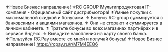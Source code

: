 ⚜️Новое Бизнес направление!
⚜️RC GROUP Мультипродуктовая IT-компания - Официальный сайт дистрибьютора!
⚜️Умные покупки с максимальной скидкой и бонусами.
⚜️ Бонусы RC-group суммируется с банковскими и акциями магазинов.
⚜️ Они не сгорают и суммируется в личном кабинете.
⚜️ Тратьте бонусы во всех магазинах партнёрах и в сервисе Яндекс.
⚜️ Выводите накопления на карту своего банка.
⚜️Пользуйся RC.Pay вместе со мной и получай бонусы!
⚜️Новое Бизнес направление!
https://rcpay.ru/r/M7M4EEQ6
